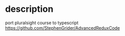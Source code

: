 # description

port pluralsight course to typescript
https://github.com/StephenGrider/AdvancedReduxCode
